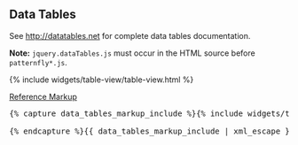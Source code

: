 <h2 id="example-code-1">Data Tables</h2>
<p>See <a href="http://datatables.net">http://datatables.net</a> for complete data tables documentation.</p>
<p><strong>Note:</strong> <code>jquery.dataTables.js</code> must occur in the HTML source before <code>patternfly*.js</code>.</p>
<div class="pf-example">
 {% include widgets/table-view/table-view.html %}
</div>
<p class="reference-markup"><a class="collapse-toggle" data-toggle="collapse" aria-expanded="true" aria-controls="data-tables-markup" href="#data-tables-markup">Reference Markup</a></p>
<div class="collapse in" id="data-tables-markup">
  <pre class="prettyprint">
{% capture data_tables_markup_include %}{% include widgets/table-view/table-view.html %}
<script src="/components/datatables/media/js/jquery.dataTables.js"></script>
<script>
// Initialize Datatables
$(document).ready(function() {
$('.datatable').dataTable();
});
</script>{% endcapture %}{{ data_tables_markup_include | xml_escape }}
  </pre>
</div>
